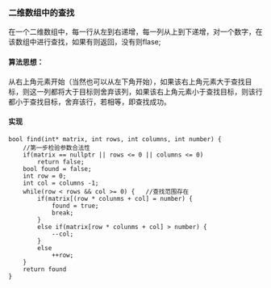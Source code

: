 ### 二维数组中的查找
在一个二维数组中，每一行从左到右递增，每一列从上到下递增，对一个数字，在该数组中进行查找，如果有则返回，没有则flase;

#### 算法思想：     
从右上角元素开始（当然也可以从左下角开始），如果该右上角元素大于查找目标，则这一列都将大于目标则舍弃该列，如果该右上角元素小于查找目标，则该行都小于查找目标，舍弃该行，若相等，即查找成功。

#### 实现
```
bool find(int* matrix, int rows, int columns, int number) {
    //第一步检验参数合法性 
    if(matrix == nullptr || rows <= 0 || columns <= 0) 
        return false;
    bool found = false;
    int row = 0;
    int col = columns -1;
    while(row < rows && col >= 0) {   //查找范围存在
        if(matrix[(row * colunms + col] = number) {
            found = true;
            break;
        }
        else if(matrix[row * colunms + col] > number) {
            --col;
        }
        else 
            ++row;
    }
    return found
}
```
